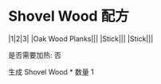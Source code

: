 # Shovel Wood 配方

|1|2|3|
|Oak Wood Planks|||
|Stick|||
|Stick|||

是否需要加热: 否

生成 Shovel Wood * 数量 1

